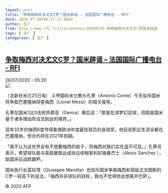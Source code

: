 ```yaml
---
layout: post
title: "争取梅西对决尤文C罗？国米辟谣 – 法国国际广播电台 - RFI"
date: 2020-07-26T04:57:17.000Z
author: 法广
from: http://www.rfi.fr//cn/contenu/20200726-争取梅西对决尤文c罗国米辟谣
tags: [ 法广 ]
categories: [ 法广 ]
---
```

<!--1595739437000-->
[争取梅西对决尤文C罗？国米辟谣 – 法国国际广播电台 - RFI](http://www.rfi.fr//cn/contenu/20200726-%E4%BA%89%E5%8F%96%E6%A2%85%E8%A5%BF%E5%AF%B9%E5%86%B3%E5%B0%A4%E6%96%87c%E7%BD%97%E5%9B%BD%E7%B1%B3%E8%BE%9F%E8%B0%A3)
------

<div>
<div>26/07/2020 - 05:20</div><img src="https://s.rfi.fr/media/display/c30ce3c6-cef7-11ea-b334-005056a98db9/w:310/p:16x9/spo0001b.200726112004.jpg"><div class="t-content__body u-clearfix"><div class="m-interstitial"></div><p>（法新社米兰25日电）    义甲国际米兰教头孔蒂（Antonio Conte）今天驳斥国米将争取巴塞隆纳球星梅西（Lionel Messi）的相关报导。</p><p>    孔蒂在国米3比0击败热那亚（Genoa）赛后说：「那是在讲梦幻足球，但那是国米基于诸多理由所没法到达的境界。」</p><p>    现年33岁的梅西6度夺得象徵欧洲年度最佳球员的金球奖，他目前职业生涯全都在巴塞隆纳，但合约将在2021年到期。</p><p>    「我不认为这世界会有不想要梅西的疯子，但梅西对我们实在遥不可及。」孔蒂另表示，希望球队能与英超曼联达成协议续租智利前锋桑杰士（Alexis Sanchez ），助国米征战欧霸杯。</p><p>    国米执行长莫拉塔（Giuseppe Marotta）也驳斥国米争取梅西和宿敌尤文图斯的C罗一较高下的说法，「梅西并非球队的目标，我也不觉得他会想离开巴萨」。</p><p class="t-copyright">© 2020 AFP</p>        </div>
</div>
